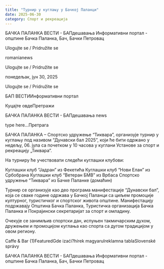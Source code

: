 ```yaml
---
title: "Турнир у куглању у Бачкој Паланци"
date: 2025-06-30
category: Спорт и рекреација
---
```


БАЧКА ПАЛАНКА ВЕСТИ - БАПдешавања Информативни портал - општине Бачка Паланка, Бач, Бачки Петровац

Ulogujte se / Pridružite se

romanianews

Ulogujte se / Pridružite se

понедељак, јун 30, 2025

Ulogujte se / Pridružite se

БАП ВЕСТИИнформативни портал

Куцајте овдеПретражи

БАЧКА ПАЛАНКА ВЕСТИ - БАПдешавања news

type here...Претрага

БАЧКА ПАЛАНКА – Спортско удружење “Тиквара”, организује турнир у куглању под називом “Дунавски бал 2025”, који ће бити одржано у недељу, 06. јула са почетком у 10 часова у куглани Установе за спорт и рекреацију „Тиквара“.

На турниру ће учествовати следећи куглашки клубови:

Куглашки клуб “Јадран” из Фекетића
Куглашки клуб “Нови Елан” из Србобрана
Куглашки клуб “Ветеран БМВ” из Врбаса
Спортско удружење “Тиквара” из Бачке Паланке (домаћин)

Турнир се организује као део програма манифестације “Дунавски бал”, која се сваке године одржава у Бачкој Паланци са циљем промоције културног, туристичког и спортског живота општине. Манифестацију подржавају Општина Бачка Паланка, Туристичка организација Бачка Паланка и Покрајински секретаријат за спорт и омладину.


Очекује се занимљив спортски дан, испуњен такмичарским духом, дружењем и промоцијом куглања као спорта са дугом традицијом у овом региону.

Caffe & Bar (1)FeaturedGde izaći?hírek magyarulreklamna tablaSlovenské správy

БАЧКА ПАЛАНКА ВЕСТИ - БАПдешавања Информативни портал - општине Бачка Паланка, Бач, Бачки Петровац
